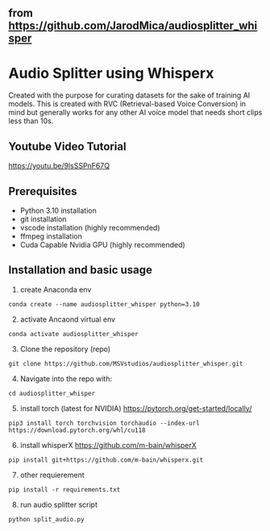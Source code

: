 ## from https://github.com/JarodMica/audiosplitter_whisper

# Audio Splitter using Whisperx
Created with the purpose for curating datasets for the sake of training AI models.  This is created with RVC (Retrieval-based Voice Conversion) in mind but generally works for any other AI voice model that needs short clips less than 10s.

## Youtube Video Tutorial
https://youtu.be/9lsSSPnF67Q

## Prerequisites
- Python 3.10 installation
- git installation
- vscode installation (highly recommended)
- ffmpeg installation
- Cuda Capable Nvidia GPU (highly recommended)

## Installation and basic usage
1. create Anaconda env
```
conda create --name audiosplitter_whisper python=3.10
```

2. activate Ancaond virtual env
```
conda activate audiosplitter_whisper 
```

3. Clone the repository (repo)
```
git clone https://github.com/MSVstudios/audiosplitter_whisper.git
```

4. Navigate into the repo with:
```
cd audiosplitter_whisper
``` 

5. install torch (latest for NVIDIA) https://pytorch.org/get-started/locally/
```
pip3 install torch torchvision torchaudio --index-url https://download.pytorch.org/whl/cu118
```

6. install whisperX https://github.com/m-bain/whisperX
```
pip install git+https://github.com/m-bain/whisperx.git
```

7. other requierement
```
pip install -r requirements.txt
```

8. run audio splitter script
```
python split_audio.py
```